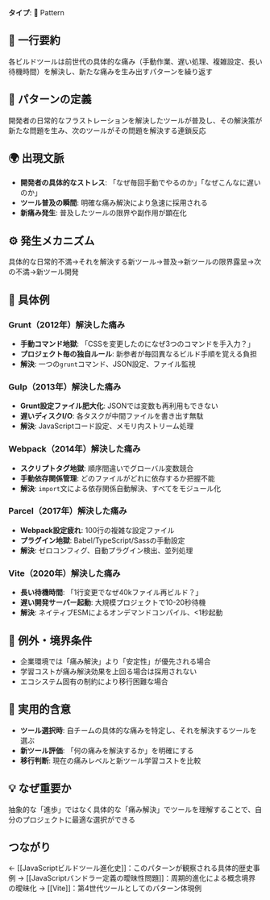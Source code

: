 **タイプ**: 🧩 Pattern

## 📝 一行要約
各ビルドツールは前世代の具体的な痛み（手動作業、遅い処理、複雑設定、長い待機時間）を解決し、新たな痛みを生み出すパターンを繰り返す

## 🎯 パターンの定義
開発者の日常的なフラストレーションを解決したツールが普及し、その解決策が新たな問題を生み、次のツールがその問題を解決する連鎖反応

## 🌍 出現文脈
- **開発者の具体的なストレス**: 「なぜ毎回手動でやるのか」「なぜこんなに遅いのか」
- **ツール普及の瞬間**: 明確な痛み解決により急速に採用される
- **新痛み発生**: 普及したツールの限界や副作用が顕在化

## ⚙️ 発生メカニズム
具体的な日常的不満→それを解決する新ツール→普及→新ツールの限界露呈→次の不満→新ツール開発

## 📝 具体例

### Grunt（2012年）解決した痛み
- **手動コマンド地獄**: 「CSSを変更したのになぜ3つのコマンドを手入力？」
- **プロジェクト毎の独自ルール**: 新参者が毎回異なるビルド手順を覚える負担
- **解決**: 一つの`grunt`コマンド、JSON設定、ファイル監視

### Gulp（2013年）解決した痛み
- **Grunt設定ファイル肥大化**: JSONでは変数も再利用もできない
- **遅いディスクI/O**: 各タスクが中間ファイルを書き出す無駄
- **解決**: JavaScriptコード設定、メモリ内ストリーム処理

### Webpack（2014年）解決した痛み
- **スクリプトタグ地獄**: 順序間違いでグローバル変数競合
- **手動依存関係管理**: どのファイルがどれに依存するか把握不能
- **解決**: `import`文による依存関係自動解決、すべてをモジュール化

### Parcel（2017年）解決した痛み
- **Webpack設定疲れ**: 100行の複雑な設定ファイル
- **プラグイン地獄**: Babel/TypeScript/Sassの手動設定
- **解決**: ゼロコンフィグ、自動プラグイン検出、並列処理

### Vite（2020年）解決した痛み
- **長い待機時間**: 「1行変更でなぜ40kファイル再ビルド？」
- **遅い開発サーバー起動**: 大規模プロジェクトで10-20秒待機
- **解決**: ネイティブESMによるオンデマンドコンパイル、<1秒起動

## 🚫 例外・境界条件
- 企業環境では「痛み解決」より「安定性」が優先される場合
- 学習コストが痛み解決効果を上回る場合は採用されない
- エコシステム固有の制約により移行困難な場合

## 🎯 実用的含意
- **ツール選択時**: 自チームの具体的な痛みを特定し、それを解決するツールを選ぶ
- **新ツール評価**: 「何の痛みを解決するか」を明確にする
- **移行判断**: 現在の痛みレベルと新ツール学習コストを比較

## 💡 なぜ重要か
抽象的な「進歩」ではなく具体的な「痛み解決」でツールを理解することで、自分のプロジェクトに最適な選択ができる

## つながり
← [[JavaScriptビルドツール進化史]]：このパターンが観察される具体的歴史事例
→ [[JavaScriptバンドラー定義の曖昧性問題]]：周期的進化による概念境界の曖昧化
→ [[Vite]]：第4世代ツールとしてのパターン体現例
